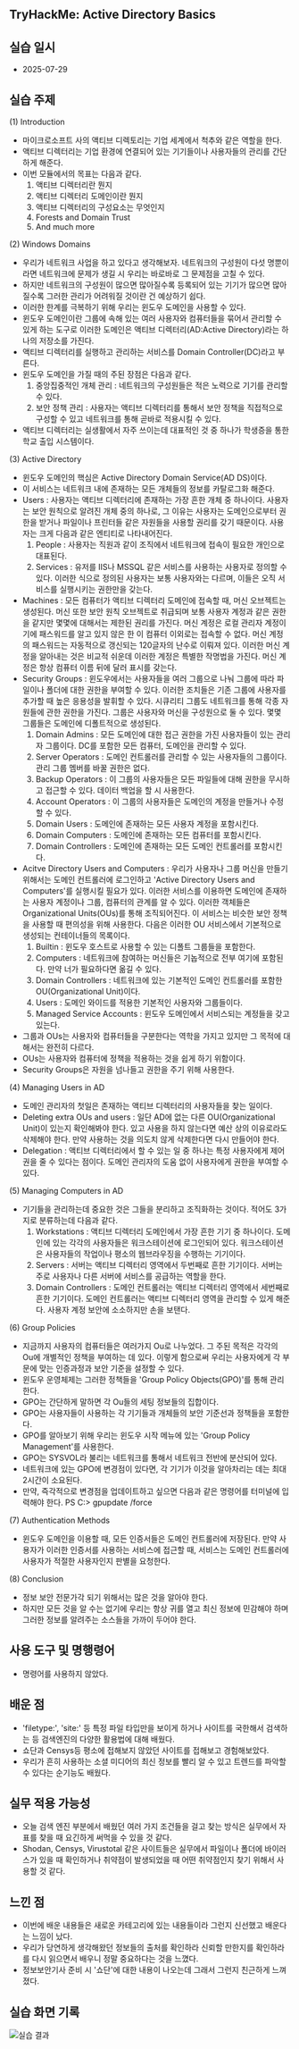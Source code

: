 ## TryHackMe: Active Directory Basics


## 실습 일시
 - 2025-07-29


## 실습 주제
(1) Introduction
 - 마이크로소프트 사의 액티브 디렉토리는 기업 세계에서 척추와 같은 역할을 한다.
 - 액티브 디렉터리는 기업 환경에 연결되어 있는 기기들이나 사용자들의 관리를 간단하게 해준다.
 - 이번 모듈에서의 목표는 다음과 같다.
   1) 액티브 디렉터리란 뭔지
   2) 액티브 디렉터리 도메인이란 뭔지
   3) 액티브 디렉터리의 구성요소는 무엇인지
   4) Forests and Domain Trust
   5) And much more
  
(2) Windows Domains
 - 우리가 네트워크 사업을 하고 있다고 생각해보자. 네트워크의 구성원이 다섯 명뿐이라면 네트워크에 문제가 생길 시 우리는 바로바로 그 문제점을 고칠 수 있다.
 - 하지만 네트워크의 구성원이 많으면 많아질수록 등록되어 있는 기기가 많으면 많아질수록 그러한 관리가 어려워질 것이란 건 예상하기 쉽다.
 - 이러한 한계를 극복하기 위해 우리는 윈도우 도메인을 사용할 수 있다.
 - 윈도우 도메인이란 그룹에 속해 있는 여러 사용자와 컴퓨터들을 묶어서 관리할 수 있게 하는 도구로 이러한 도메인은 액티브 디렉터리(AD:Active Directory)라는 하나의 저장소를 가진다.
 - 액티브 디렉터리를 실행하고 관리하는 서비스를 Domain Controller(DC)라고 부른다.
 - 윈도우 도메인을 가질 때의 주된 장점은 다음과 같다.
   1) 중앙집중적인 개체 관리 : 네트워크의 구성원들은 적은 노력으로 기기를 관리할 수 있다.
   2) 보안 정책 관리 : 사용자는 액티브 디렉터리를 통해서 보안 정책을 직접적으로 구성할 수 있고 네트워크를 통해 곧바로 적용시킬 수 있다.
 - 액티브 디렉터리는 실생활에서 자주 쓰이는데 대표적인 것 중 하나가 학생증을 통한 학교 출입 시스템이다.

(3) Active Directory
 - 윈도우 도메인의 핵심은 Active Directory Domain Service(AD DS)이다.
 - 이 서비스는 네트워크 내에 존재하는 모든 개체들의 정보를 카탈로그화 해준다.
 - Users : 사용자는 액티브 디렉터리에 존재하는 가장 흔한 개체 중 하나이다. 사용자는 보안 원칙으로 알려진 개체 중의 하나로, 그 이유는 사용자는 도메인으로부터 권한을 받거나 파일이나 프린터들 같은 자원들을 사용할 권리를 갖기 때문이다. 사용자는 크게 다음과 같은 엔티티로 나타내어진다.
   1) People : 사용자는 직원과 같이 조직에서 네트워크에 접속이 필요한 개인으로 대표된다.
   2) Services : 유저를 IIS나 MSSQL 같은 서비스를 사용하는 사용자로 정의할 수 있다. 이러한 식으로 정의된 사용자는 보통 사용자와는 다르며, 이들은 오직 서비스를 실행시키는 권한만을 갖는다.
 - Machines : 모든 컴퓨터가 액티브 디렉터리 도메인에 접속할 때, 머신 오브젝트는 생성된다. 머신 또한 보안 원칙 오브젝트로 취급되며 보통 사용자 계정과 같은 권한을 같지만 몇몇에 대해서는 제한된 권리를 가진다. 머신 계정은 로컬 관리자 계정이기에 패스워드를 알고 있지 않은 한 이 컴퓨터 이외로는 접속할 수 없다. 머신 계정의 패스워드는 자동적으로 갱신되는 120글자의 난수로 이뤄져 있다. 이러한 머신 계정을 알아내는 것은 비교적 쉬운데 이러한 계정은 특별한 작명법을 가진다. 머신 계정은 항상 컴퓨터 이름 뒤에 달러 표시를 갖는다.
 - Security Groups : 윈도우에서는 사용자들을 여러 그룹으로 나눠 그룹에 따라 파일이나 폴더에 대한 권한을 부여할 수 있다. 이러한 조치들은 기존 그룹에 사용자를 추가할 때 높은 응용성을 발휘할 수 있다. 시큐리티 그룹도 네트워크를 통해 각종 자원들에 관한 권한을 가진다. 그룹은 사용자와 머신을 구성원으로 둘 수 있다. 몇몇 그룹들은 도메인에 디폴트적으로 생성된다.
   1) Domain Admins : 모든 도메인에 대한 접근 권한을 가진 사용자들이 있는 관리자 그룹이다. DC를 포함한 모든 컴퓨터, 도메인을 관리할 수 있다. 
   2) Server Operators : 도메인 컨트롤러를 관리할 수 있는 사용자들의 그룹이다. 관리 그룹 멤버를 바꿀 권한은 없다.
   3) Backup Operators : 이 그룹의 사용자들은 모든 파일들에 대해 권한을 무시하고 접근할 수 있다. 데이터 백업을 할 시 사용한다.
   4) Account Operators : 이 그룹의 사용자들은 도메인의 계정을 만들거나 수정할 수 있다.
   5) Domain Users : 도메인에 존재하는 모든 사용자 계정을 포함시킨다.
   6) Domain Computers : 도메인에 존재하는 모든 컴퓨터를 포함시킨다.
   7) Domain Controllers : 도메인에 존재하는 모든 도메인 컨트롤러를 포함시킨다.
 - Acitve Directory Users and Computers : 우리가 사용자나 그룹 머신을 만들기 위해서는 도메인 컨트롤러에 로그인하고 'Active Directory Users and Computers'를 실행시킬 필요가 있다. 이러한 서비스를 이용하면 도메인에 존재하는 사용자 계정이나 그룹, 컴퓨터의 관계를 알 수 있다. 이러한 객체들은 Organizational Units(OUs)를 통해 조직되어진다. 이 서비스는 비슷한 보안 정책을 사용할 때 편의성을 위해 사용한다. 다음은 이러한 OU 서비스에서 기본적으로 생성되는 컨테이너들의 목록이다.
   1) Builtin : 윈도우 호스트로 사용할 수 있는 디폴트 그룹들을 포함한다.
   2) Computers : 네트워크에 참여하는 머신들은 기놉적으로 전부 여기에 포함된다. 만약 너가 필요하다면 옮길 수 있다.
   3) Domain Controllers : 네트워크에 있는 기본적인 도메인 컨트롤러를 포함한 OU(Organizational Unit)이다.
   4) Users : 도메인 와이드를 적용한 기본적인 사용자와 그룹들이다.
   5) Managed Service Accounts : 윈도우 도메인에서 서비스되는 계정들을 갖고 있는다.
 - 그룹과 OUs는 사용자와 컴퓨터들을 구분한다는 역학을 가지고 있지만 그 목적에 대해서는 완전히 다르다.
 - OUs는 사용자와 컴퓨터에 정책을 적용하는 것을 쉽게 하기 위함이다.
 - Security Groups은 자원을 넘나들고 권한을 주기 위해 사용한다.

(4) Managing Users in AD
 - 도메인 관리자의 첫일은 존재하는 액티브 디렉터리의 사용자들을 찾는 일이다.
 - Deleting extra OUs and users : 일단 AD에 없는 다른 OU(Organizational Unit)이 있는지 확인해봐야 한다. 있고 사용을 하지 않는다면 예산 상의 이유로라도 삭제해야 한다. 만약 사용하는 것을 의도치 않게 삭제한다면 다시 만들어야 한다.
 - Delegation : 액티브 디렉터리에서 할 수 있는 일 중 하나는 특정 사용자에게 제어권을 줄 수 있다는 점이다. 도메인 관리자의 도움 없이 사용자에게 권한을 부여할 수 있다.

(5) Managing Computers in AD
 -  기기들을 관리하는데 중요한 것은 그들을 분리하고 조직화하는 것이다. 적어도 3가지로 분류하는데 다음과 같다.
    1) Workstations : 액티브 디렉터리 도메인에서 가장 흔한 기기 중 하나이다. 도메인에 있는 각각의 사용자들은 워크스테이션에 로그인되어 있다. 워크스테이션은 사용자들의 작업이나 평소의 웹브라우징을 수행하는 기기이다.
    2) Servers : 서버는 액티브 디렉터리 영역에서 두번째로 흔한 기기이다. 서버는 주로 사용자나 다른 서버에 서비스를 공급하는 역할을 한다.
    3) Domain Controllers : 도메인 컨트롤러는 액티브 디렉터리 영역에서 세번째로 흔한 기기이다. 도메인 컨트롤러는 액티브 디렉터리 영역을 관리할 수 있게 해준다. 사용자 계정 보안에 소소하지만 손을 보탠다.
   
(6) Group Policies
 - 지금까지 사용자의 컴퓨터들은 여러가지 Ou로 나누었다. 그 주된 목적은 각각의 Ou에 개별적인 정책을 부여하는 데 있다. 이렇게 함으로써 우리는 사용자에게 각 부문에 맞는 인증과정과 보안 기준을 설정할 수 있다.
 - 윈도우 운영체제는 그러한 정책들을 'Group Policy Objects(GPO)'를 통해 관리한다.
 - GPO는 간단하게 말하면 각 Ou들의 세팅 정보들의 집합이다.
 - GPO는 사용자들이 사용하는 각 기기들과 개체들의 보안 기준선과 정책들을 포함한다.
 - GPO를 알아보기 위해 우리는 윈도우 시작 메뉴에 있는 'Group Policy Management'를 사용한다.
 - GPO는 SYSVOL라 불리는 네트워크를 통해서 네트워크 전반에 분산되어 있다.
 - 네트워크에 있는 GPO에 변경점이 있다면, 각 기기가 이것을 알아차리는 데는 최대 2시간이 소요된다.
 - 만약, 즉각적으로 변경점을 업데이트하고 싶으면 다음과 같은 명령어를 터미널에 입력해야 한다. PS C:\> gpupdate /force 
 
(7) Authentication Methods
 - 윈도우 도메인을 이용할 때, 모든 인증서들은 도메인 컨트롤러에 저장된다. 만약 사용자가 이러한 인증서를 사용하는 서비스에 접근할 때, 서비스는 도메인 컨트롤러에 사용자가 적절한 사용자인지 판별을 요청한다.
   
(8) Conclusion
 - 정보 보안 전문가각 되기 위해서는 많은 것을 알아야 한다.
 - 하지만 모든 것을 알 수는 없기에 우리는 항상 귀를 열고 최신 정보에 민감해야 하며 그러한 정보를 알려주는 소스들을 가까이 두어야 한다.
   

## 사용 도구 및 명행령어   
 - 명령어를 사용하지 않았다. 
   


## 배운 점
 - 'filetype:', 'site:' 등 특정 파일 타입만을 보이게 하거나 사이트를 국한해서 검색하는 등 검색엔진의 다양한 활용법에 대해 배웠다.
 - 쇼단과 Censys등 평소에 접해보지 않았던 사이트를 접해보고 경험해보았다.
 - 우리가 흔히 사용하는 소셜 미디어의 최신 정보를 빨리 알 수 있고 트렌드를 파악할 수 있다는 순기능도 배웠다.


## 실무 적용 가능성
 - 오늘 검색 엔진 부분에서 배웠던 여러 가지 조건들을 걸고 찾는 방식은 실무에서 자표를 찾을 때 요긴하게 써먹을 수 있을 것 같다.
 - Shodan, Censys, Virustotal 같은 사이트들은 실무에서 파일이나 폴더에 바이러스가 있을 때 확인하거나 취약점이 발생되었을 때 어떤 취약점인지 찾기 위해서 사용할 것 같다.


## 느낀 점
 - 이번에 배운 내용들은 새로운 카테고리에 있는 내용들이라 그런지 신선했고 배운다는 느낌이 났다.
 - 우리가 당연하게 생각해왔던 정보들의 출처를 확인하라 신뢰할 만한지를 확인하라 를 다시 읽으면서 배우니 정말 중요하다는 것을 느꼈다.
 - 정보보안기사 준비 시 '쇼단'에 대한 내용이 나오는데 그래서 그런지 친근하게 느껴졌다.
   
## 실습 화면 기록
![실습 결과](images/Search_Skills.png)
